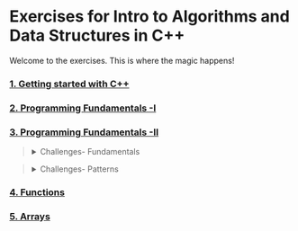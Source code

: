 # Exercises for Intro to Algorithms and Data Structures in C++

Welcome to the exercises. This is where the magic happens! 

### [1. Getting started with C++](01-getting-started-with-c++)
### [2. Programming Fundamentals -I]()
### [3. Programming Fundamentals -II]()

<!-- Challenges- Fundamentals --------------------  -->
<blockquote>
  <details>
  <summary>
    Challenges- Fundamentals
  </summary>
    <br>
    <table>
      <tr><td>S.No</td><td>Excercise</td></tr>
      <tr>
        <td>1</td>
        <td>
          <a href="#">Given a binary number ,help Von Neuman to find out its decimal representation.</a>
        </td>
      </tr>
      <tr>
        <td>2</td>
        <td>
          <a href="#"> Given a number N (denoting one of the legs of the triangle), Print its Pythagoras pair in increasing order if they exist. Otherwise, print "-1".</a>
        </td>
      </tr>
      <tr>
        <td>3</td>
        <td>
          <a href="#"> Print as output the Celsius conversions. Use the formula C = (5/9)(F – 32)</a>
        </td>
      </tr>
    </table>
  </details>
</blockquote>

<!-- Challenges- Patterns --------------------  -->
<blockquote>
  <details>
  <summary>
    Challenges- Patterns
  </summary>
    <br>
     <table>
      <tr><td>S.No</td><td>Excercise</td></tr>
      <tr>
        <td>1</td>
        <td>
          <a href="#">Fibonacci Pattern (Pattern 4)</a>
        </td>
      </tr>
    </table>
  </details>
 </blockquote>


### [4. Functions]()
### [5. Arrays]()
